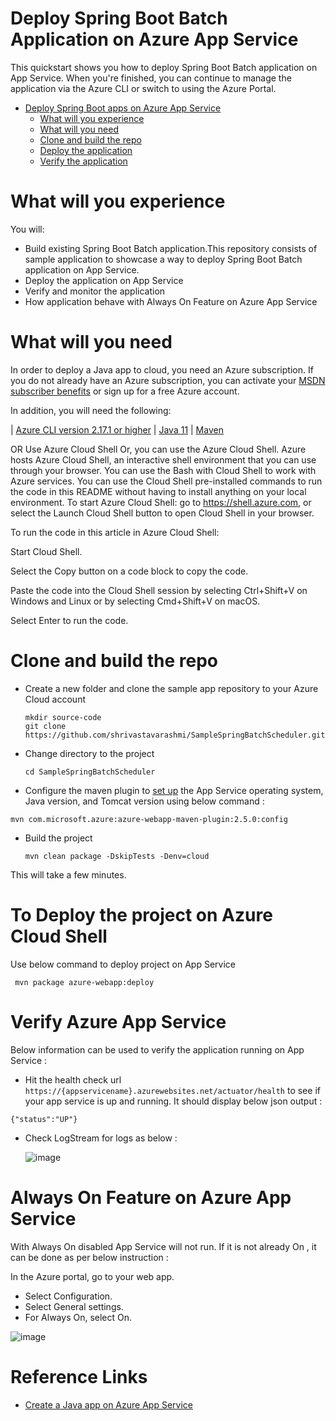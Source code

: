 # Deploy Spring Boot Batch Application on Azure App Service

This quickstart shows you how to deploy Spring Boot Batch application on App Service. When you're finished, you can continue to manage the application via the Azure CLI or switch to using the Azure Portal.

* [Deploy Spring Boot apps on Azure App Service](https://github.com/shrivastavarashmi/SampleSpringBatchScheduler#deploy-spring-boot-batch-application-on-azure-app-service)
  * [What will you experience](https://github.com/shrivastavarashmi/SampleSpringBatchScheduler#what-will-you-experience)
  * [What will you need](https://github.com/shrivastavarashmi/SampleSpringBatchScheduler#what-will-you-need)
  * [Clone and build the repo](https://github.com/shrivastavarashmi/SampleSpringBatchScheduler#clone-and-build-the-repo)
  * [Deploy the application](https://github.com/shrivastavarashmi/SampleSpringBatchScheduler#to-deploy-the-project-on-azure-cloud-shell)
  * [Verify the application](https://github.com/shrivastavarashmi/SampleSpringBatchScheduler#verify-azure-app-service)
 
# What will you experience
You will:

* Build existing Spring Boot Batch application.This repository consists of sample application to showcase a way to deploy Spring Boot Batch application on App Service.
* Deploy the application on App Service
* Verify and monitor the application
* How application behave with Always On Feature on Azure App Service

# What will you need

In order to deploy a Java app to cloud, you need an Azure subscription. If you do not already have an Azure subscription, you can activate your [MSDN subscriber benefits](https://azure.microsoft.com/en-us/pricing/member-offers/credit-for-visual-studio-subscribers/) or sign up for a free Azure account.

In addition, you will need the following:

| [Azure CLI version 2.17.1 or higher](https://docs.microsoft.com/en-us/cli/azure/install-azure-cli?view=azure-cli-latest) | [Java 11](https://docs.microsoft.com/en-us/azure/developer/java/fundamentals/java-support-on-azure) | [Maven](https://maven.apache.org/) 

OR Use Azure Cloud Shell
Or, you can use the Azure Cloud Shell. Azure hosts Azure Cloud Shell, an interactive shell environment that you can use through your browser. You can use the Bash with Cloud Shell to work with Azure services. You can use the Cloud Shell pre-installed commands to run the code in this README without having to install anything on your local environment. To start Azure Cloud Shell: go to https://shell.azure.com, or select the Launch Cloud Shell button to open Cloud Shell in your browser.

To run the code in this article in Azure Cloud Shell:

Start Cloud Shell.

Select the Copy button on a code block to copy the code.

Paste the code into the Cloud Shell session by selecting Ctrl+Shift+V on Windows and Linux or by selecting Cmd+Shift+V on macOS.

Select Enter to run the code.

# Clone and build the repo

* Create a new folder and clone the sample app repository to your Azure Cloud account

  `mkdir source-code`  
  `git clone https://github.com/shrivastavarashmi/SampleSpringBatchScheduler.git`

* Change directory to the project

  `cd SampleSpringBatchScheduler`

* Configure the maven plugin to [set up](https://docs.microsoft.com/en-us/azure/app-service/quickstart-java?tabs=javase&pivots=platform-linux-development-environment-maven#3---configure-the-maven-plugin) the App Service operating system, Java version, and Tomcat version using below command :

 `mvn com.microsoft.azure:azure-webapp-maven-plugin:2.5.0:config`

* Build the project
 
  `mvn clean package -DskipTests -Denv=cloud`

This will take a few minutes.

# To Deploy the project on Azure Cloud Shell

Use below command to deploy project on App Service 

  ``` mvn package azure-webapp:deploy```

# Verify Azure App Service

Below information can be used to verify the application running on App Service :

* Hit the health check url  `https://{appservicename}.azurewebsites.net/actuator/health` to see if your app service is up and running. It should display below json output :
      
 ``{"status":"UP"}``

* Check LogStream for logs as below :

  ![image](https://user-images.githubusercontent.com/83832052/180320383-573db632-40db-430c-b34f-c72f61fd392f.png)


# Always On Feature on Azure App Service
With Always On disabled App Service will not run. If it is not already On , it can be done as per below instruction :

In the Azure portal, go to your web app.
* Select Configuration.
* Select General settings.
* For Always On, select On.

![image](https://user-images.githubusercontent.com/83832052/180438016-4250575a-7499-42f5-bb31-8ef529dda557.png)

# Reference Links
* [Create a Java app on Azure App Service](https://docs.microsoft.com/en-us/azure/app-service/quickstart-java?tabs=javase&pivots=platform-linux-development-environment-maven)
